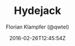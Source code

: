 ---
title: "Hydejack"
github: https://github.com/qwtel/hydejack
demo: http://qwtel.com/hydejack/
author: Florian Klampfer (@qwtel)
ssg:
  - Jekyll
cms:
  - No Cms
date: 2016-02-26T12:45:54Z
github_branch: master
description: "'Best Jekyll Theme by a Mile'"
stale: false
---